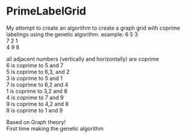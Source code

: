 # PrimeLabelGrid
My attempt to create an algorithm to create a graph grid with coprime labelings using the genetic algorithm.
example:
6 5 3<br>
7 2 1<br>
4 9 8<br>

all adjacent numbers (vertically and horizontally) are coprime<br>
6 is coprime to 5 and 7<br>
5 is coprime to 6,3, and 2<br>
3 is coprime to 5 and 1<br>
7 is coprime to 6,2 and 4<br>
1 is coprime to 3,2 and 8<br>
4 is coprime to 7 and 9<br>
9 is coprime to 4,2 and 8<br>
8 is coprime to 1 and 9<br>

Based on Graph theory!<br>
First time making the genetic algorithm<br>
